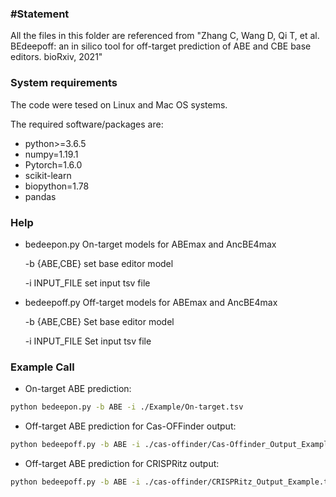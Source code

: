 ### #Statement
All the files in this folder are referenced from 
"Zhang C, Wang D, Qi T, et al. BEdeepoff: an in silico tool for off-target prediction of ABE and CBE base editors. bioRxiv, 2021"

### System requirements
The code were tesed on Linux and Mac OS systems.

The required software/packages are:
* python>=3.6.5
* numpy=1.19.1
* Pytorch=1.6.0
* scikit-learn
* biopython=1.78
* pandas


### Help
- bedeepon.py On-target models for ABEmax and AncBE4max

  -b {ABE,CBE} set base editor model
  
  -i INPUT_FILE set input tsv file

- bedeepoff.py Off-target models for ABEmax and AncBE4max

  -b {ABE,CBE} Set base editor model

  -i INPUT_FILE Set input tsv file

### Example Call
- On-target ABE prediction:
```bash
python bedeepon.py -b ABE -i ./Example/On-target.tsv
```
- Off-target ABE prediction for Cas-OFFinder output:
```bash
python bedeepoff.py -b ABE -i ./cas-offinder/Cas-Offinder_Output_Example.txt
```
- Off-target ABE prediction for CRISPRitz output:
```bash
python bedeepoff.py -b ABE -i ./cas-offinder/CRISPRitz_Output_Example.txt
```
